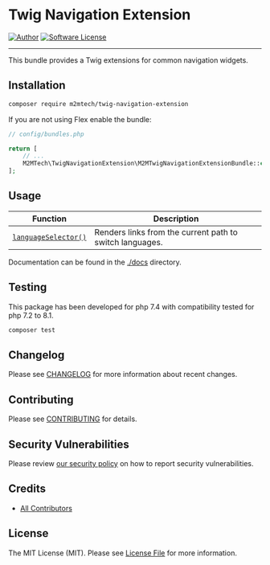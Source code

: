 # Twig Navigation Extension

[![Author](https://img.shields.io/badge/author-@m2mtech-blue.svg?style=flat-square)](http://www.m2m.at)
[![Software License](https://img.shields.io/badge/license-MIT-brightgreen.svg?style=flat-square)](LICENSE.md)

---

This bundle provides a Twig extensions for common navigation widgets.

## Installation

```bash
composer require m2mtech/twig-navigation-extension
```

If you are not using Flex enable the bundle:

```php
// config/bundles.php

return [
    // ...
    M2MTech\TwigNavigationExtension\M2MTwigNavigationExtensionBundle::class => ['all' => true],
];
```

## Usage

| Function                                         | Description                                              |
|--------------------------------------------------|----------------------------------------------------------|
| [`languageSelector()`](docs/languageSelector.md) | Renders links from the current path to switch languages. |

Documentation can be found in the [./docs](docs/index.md) directory.


## Testing

This package has been developed for php 7.4 with compatibility tested for php 7.2 to 8.1.

```bash
composer test
```


## Changelog

Please see [CHANGELOG](CHANGELOG.md) for more information about recent changes.

## Contributing

Please see [CONTRIBUTING](.github/CONTRIBUTING.md) for details.

## Security Vulnerabilities

Please review [our security policy](../../security/policy) on how to report security vulnerabilities.

## Credits

- [All Contributors](../../contributors)

## License

The MIT License (MIT). Please see [License File](LICENSE.md) for more information.
